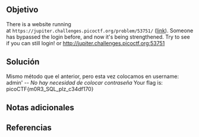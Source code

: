 ## Objetivo
There is a website running at `https://jupiter.challenges.picoctf.org/problem/53751/` ([link](https://jupiter.challenges.picoctf.org/problem/53751/)). Someone has bypassed the login before, and now it's being strengthened. Try to see if you can still login! or http://jupiter.challenges.picoctf.org:53751

## Solución

Mismo método que el anterior, pero esta vez colocamos en username: admin' --
*No hay necesidad de colocar contraseña*
Your flag is: picoCTF{m0R3_SQL_plz_c34df170}
## Notas adicionales

## Referencias